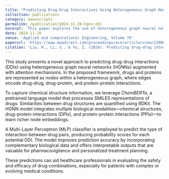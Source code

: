 ```yaml
---
title: "Predicting Drug-Drug Interactions Using Heterogeneous Graph Neural Networks: HGNN-DDI"
collection: publications
category: manuscripts
permalink: /publication/2024-11-20-hgnn-ddi
excerpt: 'This paper explores the use of heterogeneous graph neural networks (HGNNs) for predicting drug-drug interactions, advancing precision medicine and pharmaceutical research.'
date: 2024-11-20
venue: 'Applied and Computational Engineering, Volume 79'
paperurl: 'https://www.ewadirect.com/proceedings/ace/article/view/13968'
citation: 'Liu, H., Li, S., & Yu, Z. (2024). Predicting drug-drug interactions using heterogeneous graph neural networks: HGNN-DDI. <i>Applied and Computational Engineering, 79</i>, 77–89.'
---
```


This study presents a novel approach to predicting drug-drug interactions (DDIs) using heterogeneous graph neural networks (HGNNs) augmented with attention mechanisms. In the proposed framework, drugs and proteins are represented as nodes within a heterogeneous graph, where edges encode drug-drug, drug-protein, and protein-protein interactions. 

To capture chemical structure information, we leverage *ChemBERTa*, a pretrained language model that processes SMILES representations of drugs. Similarities between drug structures are quantified using RDKit. The HGNN model integrates multiple biological modalities—chemical structures, drug-protein interactions (DPIs), and protein-protein interactions (PPIs)—to learn richer node embeddings.

A Multi-Layer Perceptron (MLP) classifier is employed to predict the type of interaction between drug pairs, producing probability scores for each potential DDI. The model improves prediction accuracy by incorporating complementary biological data and offers interpretable outputs that are valuable for pharmacovigilance and personalized treatment planning.

These predictions can aid healthcare professionals in evaluating the safety and efficacy of drug combinations, especially for patients with complex or evolving medical conditions.
